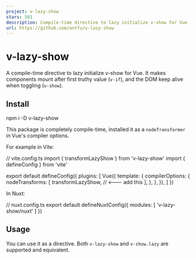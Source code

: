 ```yaml
---
project: v-lazy-show
stars: 501
description: Compile-time directive to lazy initialize v-show for Vue
url: https://github.com/antfu/v-lazy-show
---
```


v-lazy-show
===========

A compile-time directive to lazy initialize v-show for Vue. It makes components mount after first truthy value (`v-if`), and the DOM keep alive when toggling (`v-show`).

Install
-------

npm i -D v-lazy-show

This package is completely compile-time, installed it as a `nodeTransformer` in Vue's compiler options.

For example in Vite:

// vite.config.ts
import { transformLazyShow } from 'v-lazy-show'
import { defineConfig } from 'vite'

export default defineConfig({
  plugins: \[
    Vue({
      template: {
        compilerOptions: {
          nodeTransforms: \[
            transformLazyShow, // <--- add this
          \],
        },
      },
    }),
  \]
})

In Nuxt:

// nuxt.config.ts
export default defineNuxtConfig({
  modules: \[
    'v-lazy-show/nuxt'
  \]
})

Usage
-----

You can use it as a directive. Both `v-lazy-show` and `v-show.lazy` are supported and equivalent.

<script setup lang="ts">
const show \= ref(false)
</script\>

<template\>
  <div v-lazy-show\="show"\>
    <MyComponent />
  </div\>
</template\>

With it, `<MyComponent />` will not be mounted for the first render. Until the first time `show.value = true`, it will be mounted and the DOM will be kept alive. Later if you switch `show.value` back to `false`, `<MyComponent />` will not be unmounted, instead, `display: none` will be applied to the DOM just like `v-show`.

Use Cases
---------

It can be helpful to use with some component that is expensive to create/mount. For example, if you have a tabs component, that some tab contains a heavy component. Using `v-if`, it will get the component destroyed and re-created when switching tabs. Using `v-show`, you will need to pay the mounting cost on the initial render even you haven't switch to that tab yet.

With `v-lazy-show`, you can have the best of both worlds. You can think it as a `v-show` that lazy initializes, or a `v-if` that caches the DOM.

Similarly, this can be helpful for `<details>`, `<dialog>`, `<tabs>`, `<popups>` and other components that you want to keep the DOM alive when toggling.

How does it work?
-----------------

Like how `v-if` works, when you use this directive, it hint the compiler to do some transformation to the generated vnodes.

<template\>
  <div v-lazy-show\="foo"\>
    Hello
  </div\>
</template\>

will be compiled to

import { createCommentVNode as \_createCommentVNode, createElementBlock as \_createElementBlock, createElementVNode as \_createElementVNode, Fragment as \_Fragment, openBlock as \_openBlock, vShow as \_vShow, withDirectives as \_withDirectives } from 'vue'

export function render(\_ctx, \_cache) {
  return (\_cache.\_lazyshow1 || \_ctx.foo)
    ? (\_cache.\_lazyshow1 \= true, (\_openBlock(),
      \_withDirectives(\_createElementVNode('div', null, ' Hello ', 512 /\* NEED\_PATCH \*/), \[
        \[\_vShow, \_ctx.foo\]
      \])))
    : \_createCommentVNode('v-show-if', true)
}

Sponsors
--------

License
-------

MIT License © 2022 Anthony Fu
